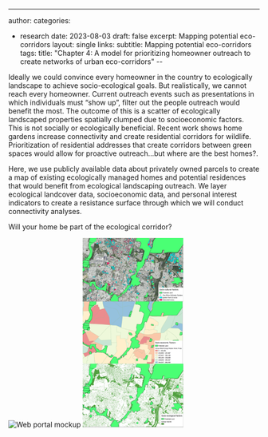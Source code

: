 ---
author: 
categories:
- research
date: 2023-08-03
draft: false
excerpt: Mapping potential eco-corridors
layout: single
links:
subtitle: Mapping potential eco-corridors
tags:
title: "Chapter 4: A model for prioritizing homeowner outreach to create networks of urban eco-corridors"
--

Ideally we could convince every homeowner in the country to ecologically landscape to achieve socio-ecological goals. But realistically, we cannot reach every homeowner. Current outreach events such as presentations in which individuals must “show up”, filter out the people outreach would benefit the most. The outcome of this is a scatter of ecologically landscaped properties spatially clumped due to socioeconomic factors. This is not socially or ecologically beneficial. Recent work shows home gardens increase connectivity and create residential corridors for wildlife. Prioritization of residential addresses that create corridors between green spaces would allow for proactive outreach…but where are the best homes?.

  
Here, we use publicly available data about privately owned parcels to create a map of existing ecologically managed homes and potential residences that would benefit from ecological landscaping outreach. We layer ecological landcover data, socioeconomic data, and personal interest indicators to create a resistance surface through which we will conduct connectivity analyses. 

Will your home be part of the ecological corridor?
  
<img src="IMG_31" alt="Web portal mockup" width="30%"/>

<img src="IMG_21.png" alt="Resistance surface layers" width="40%"/>  

